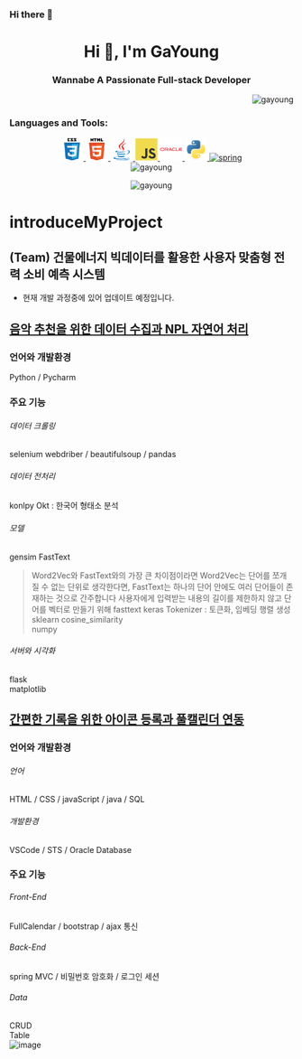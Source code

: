 ### Hi there 👋
<h1 align="center">Hi 👋, I'm GaYoung</h1>
<h3 align="center">Wannabe A Passionate Full-stack Developer</h3>

<p align="right"> <img src="https://komarev.com/ghpvc/?username=Yoon1717&label=Profile%20views&color=0e75b6&style=flat" alt="gayoung" /> </p>

<h3 align="left">Languages and Tools:</h3>
<div align="center">
 <a href="https://www.w3schools.com/css/" target="_blank" rel="noreferrer"> <img src="https://raw.githubusercontent.com/devicons/devicon/master/icons/css3/css3-original-wordmark.svg" alt="css3" width="40" height="40"/> </a> <a href="https://www.w3.org/html/" target="_blank" rel="noreferrer"> <img src="https://raw.githubusercontent.com/devicons/devicon/master/icons/html5/html5-original-wordmark.svg" alt="html5" width="40" height="40"/> </a> <a href="https://www.java.com" target="_blank" rel="noreferrer"> <img src="https://raw.githubusercontent.com/devicons/devicon/master/icons/java/java-original.svg" alt="java" width="40" height="40"/> </a> <a href="https://developer.mozilla.org/en-US/docs/Web/JavaScript" target="_blank" rel="noreferrer"> <img src="https://raw.githubusercontent.com/devicons/devicon/master/icons/javascript/javascript-original.svg" alt="javascript" width="40" height="40"/> </a> <a href="https://www.oracle.com/" target="_blank" rel="noreferrer"> <img src="https://raw.githubusercontent.com/devicons/devicon/master/icons/oracle/oracle-original.svg" alt="oracle" width="40" height="40"/> </a> <a href="https://www.python.org" target="_blank" rel="noreferrer"> <img src="https://raw.githubusercontent.com/devicons/devicon/master/icons/python/python-original.svg" alt="python" width="40" height="40"/> </a> <a href="https://spring.io/" target="_blank" rel="noreferrer"> <img src="https://www.vectorlogo.zone/logos/springio/springio-icon.svg" alt="spring" width="40" height="40"/> </a>
</div>

<div align="center">
<img src="https://github-readme-stats.vercel.app/api?username=Yoon1717&show_icons=true&locale=en" alt="gayoung" />
<p><img align="center" src="https://github-readme-streak-stats.herokuapp.com/?user=Yoon1717&" alt="gayoung" /></p>

</div>


# introduceMyProject

## (Team) 건물에너지 빅데이터를 활용한 사용자 맞춤형 전력 소비 예측 시스템
- 현재 개발 과정중에 있어 업데이트 예정입니다.
  

## [음악 추천을 위한 데이터 수집과 NPL 자연어 처리](https://github.com/Yoon1717/MusicRecommend/blob/main/musicRecommend.pdf "MusicRecommend")
### 언어와 개발환경
Python / Pycharm

### 주요 기능
###### 데이터 크롤링
selenium webdriber / beautifulsoup / pandas
  
###### 데이터 전처리
konlpy Okt : 한국어 형태소 분석
  
###### 모델
gensim FastText
> Word2Vec와 FastText와의 가장 큰 차이점이라면 Word2Vec는 단어를 쪼개질 수 없는 단위로 생각한다면, FastText는 하나의 단어 안에도 여러 단어들이 존재하는 것으로 간주합니다
사용자에게 입력받는 내용의 길이를 제한하지 않고 단어를 벡터로 만들기 위해 fasttext
keras Tokenizer : 토큰화, 임베딩 행렬 생성 <br>
sklearn cosine_similarity <br>
numpy <br>

###### 서버와 시각화
flask <br> matplotlib 
  
## [간편한 기록을 위한 아이콘 등록과 풀캘린더 연동](https://github.com/Yoon1717/YoonyCalendar/blob/main/YoonyCalendar.pdf "YoonCalendar")
### 언어와 개발환경
###### 언어
HTML / CSS / javaScript / java / SQL
  
###### 개발환경
VSCode / STS / Oracle Database

### 주요 기능
###### Front-End
FullCalendar / bootstrap / ajax 통신

###### Back-End
spring MVC / 비밀번호 암호화 / 로그인 세션

###### Data
CRUD <br>
Table <br>
![image](https://github.com/Yoon1717/Yoon1717/assets/142978097/37c92dee-19c3-4ce0-81aa-7b5ff60c036c)




